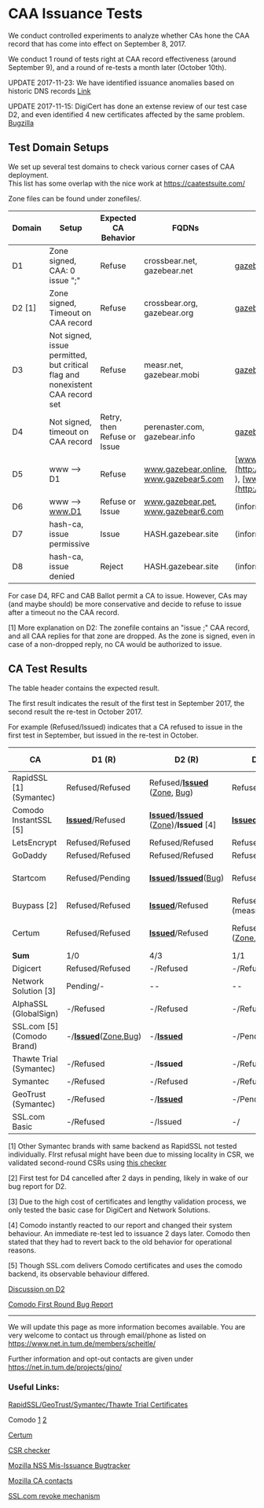 # CAA Issuance Tests

We conduct controlled experiments to analyze whether CAs hone the CAA record that has come into effect on September 8, 2017.

We conduct 1 round of tests right at CAA record effectiveness (around September 9), and a round of re-tests a month later (October 10th).

UPDATE 2017-11-23: We have identified issuance anomalies based on historic DNS records [Link](https://groups.google.com/d/msg/mozilla.dev.security.policy/QpSVjzrj7T4/d9mZOCGUAgAJ)

UPDATE 2017-11-15: DigiCert has done an extense review of our test case D2, and even identified 4 new certificates affected by the same problem. [Bugzilla](https://bugzilla.mozilla.org/show_bug.cgi?id=1409735)

## Test Domain Setups

We set up several test domains to check various corner cases of CAA deployment.  
This list has some overlap with the nice work at https://caatestsuite.com/  

Zone files can be found under zonefiles/.

 


| Domain | Setup                                    | Expected CA Behavior        | FQDNs                                  | Zone                                     |
| ------ | ---------------------------------------- | --------------------------- | -------------------------------------- | ---------------------------------------- |
| D1     | Zone signed, CAA: 0 issue ";"            | Refuse                      | crossbear.net, gazebear.net            | [gazebear.net](http://dnsviz.net/d/gazebear.net/Wd9tkA/dnssec/) |
| D2 [1] | Zone signed, Timeout on CAA record       | Refuse                      | crossbear.org, gazebear.org            | [gazebear.org](http://dnsviz.net/d/gazebear.org/Wd9rVw/dnssec/) |
| D3     | Not signed, issue permitted, but critical flag and nonexistent  CAA record set | Refuse                      | measr.net, gazebear.mobi               | [gazebear.mobi](http://dnsviz.net/d/gazebear.mobi/Wd9rQw/dnssec/) |
| D4     | Not signed, timeout on CAA record        | Retry, then Refuse or Issue | perenaster.com, gazebear.info          | [gazebear.info](http://dnsviz.net/d/gazebear.info/Wd9q7g/dnssec/) |
| D5     | www --> D1                               | Refuse                      | www.gazebear.online, www.gazebear5.com | [www.gazebear.online](http://dnsviz.net/d/www.gazebear.online/WeR_8w/dnssec/ ), [www.gazebear5.com](http://dnsviz.net/d/www.gazebear5.com/WeCB8A/dnssec/) |
| D6     | www --> www.D1                           | Refuse or Issue             | www.gazebear.pet, www.gazebear6.com    | (informational test)                     |
| D7     | hash-ca, issue permissive                | Issue                       | HASH.gazebear.site                     | (informational test)                     |
| D8     | hash-ca, issue denied                    | Reject                      | HASH.gazebear.site                     | (informational test)                     |



For case D4, RFC and CAB Ballot permit a CA to issue. However, CAs may (and maybe should) be more conservative and decide to refuse to issue after a timeout no the CAA record.

[1] More explanation on D2: The zonefile contains an "issue ;" CAA record, and all CAA replies for that zone are dropped. As the zone is signed, even in case of a non-dropped reply, no CA would be authorized to issue. 



## CA Test Results 

The table header contains the expected result.

The first result indicates the result of the first test in September 2017, the second result the re-test in October 2017. 

For example (Refused/Issued) indicates that a CA refused to issue in the first test in September, but issued in the re-test in October.



| CA                         | D1 (R)                                   | D2 (R)                                   | D3 (R)                                   | D4 (Any)                                 | D5 (R)                                   | D6 (Any)                                 | D7 (I) / D8 (R) | Contact              |      |
| -------------------------- | ---------------------------------------- | ---------------------------------------- | ---------------------------------------- | ---------------------------------------- | ---------------------------------------- | ---------------------------------------- | --------------- | -------------------- | ---- |
| RapidSSL [1]   (Symantec)  | Refused/Refused                          | Refused/[**Issued**](https://crt.sh/?id=228963368) ([Zone](http://dnsviz.net/d/gazebear.org/Wd3l6g/dnssec/), [Bug](https://bugzilla.mozilla.org/show_bug.cgi?id=1409735)) | Refused/Refused                          | Refused/[Issued](https://crt.sh/?id=228965187) | -/Refused                                | --/Issued                                | Issued          | 13.10.17, 11:43 CEST |      |
| Comodo InstantSSL [5]      | [**Issued**](https://crt.sh/?id=208456003)/Refused | [**Issued**](https://crt.sh/?id=208486485)/[**Issued**](https://crt.sh/?id=229495637) ([Zone](http://dnsviz.net/d/gazebear.org/Wd8zAQ/dnssec/))/**Issued** [4] | [**Issued**](https://crt.sh/?id=208486489)/Refused | [Issued](https://crt.sh/?id=208486495)/[Issued](https://crt.sh/?id=229513301) ([Zone](http://dnsviz.net/d/gazebear.info/Wd9FKQ/dnssec/)) | -/Refused                                | -/Issued                                 | -/Issued        | 13.10.17, 11:47 CEST |      |
| LetsEncrypt                | Refused/Refused                          | Refused/Refused                          | Refused/Refused                          | Refused/Refused                          | -/Refused                                | -/Issued                                 | -/Issued        | No need              |      |
| GoDaddy                    | Refused/Refused                          | Refused/Refused                          | Refused/Refused                          | [Issued](https://crt.sh/?id=208554363)/[Issued](https://crt.sh/?id=235559261) | -/Refused                                | -/Issued                                 | D8: Refused     | No need              |      |
| Startcom                   | Refused/Pending                          | [**Issued**](https://crt.sh/?id=206719317)/[**Issued**](https://crt.sh/?id=229543202)([Bug](https://bugzilla.mozilla.org/show_bug.cgi?id=1409859)) | Refused/Refused                          | Refused/[Issued](https://crt.sh/?id=229552818) | -/[**Issued**](https://crt.sh/?id=232316961)([Zone](http://dnsviz.net/d/www.gazebear.online/WeR_8w/dnssec/),[Bug](https://bugzilla.mozilla.org/show_bug.cgi?id=1409760)) | -/Issued                                 | -/Issued        | 16.10.17, 15:15 CEST |      |
| Buypass [2]                | Refused/Refused                          | [**Issued**](https://crt.sh/?id=208455849)/Refused | Refused/Refused (measr.net)              | Cancelled/[Issued](https://crt.sh/?id=232418634) | -/Refused                                | -/ Refused                               | D8: Refused     | No need              |      |
| Certum                     | Refused/Refused                          | [**Issued**](https://crt.sh/?id=209378608)/Refused | Refused/[**Issued**](https://crt.sh/?id=229822803) ([Zone](http://dnsviz.net/d/gazebear.mobi/Wd9rQw/dnssec/),[Bug](https://bugzilla.mozilla.org/show_bug.cgi?id=1409764)) | [Issued](https://crt.sh/?id=209403143)/[Issued](https://crt.sh/?id=232400028) | -/[**Issued**](https://crt.sh/?id=230122233) ([Zone](http://dnsviz.net/d/www.gazebear.online/Wd9tig/dnssec/), [Bug](https://bugzilla.mozilla.org/show_bug.cgi?id=1409766)) | -/Issued                                 | -/Issued        | 16.10.17, 14:16 CEST |      |
| **Sum**                    | 1/0                                      | 4/3                                      | 1/1                                      | 3/6                                      | -/2                                      | -/6                                      | informational   |                      |      |
| Digicert                   | Refused/Refused                          | -/Refused                                | -/Refused                                | -/[Issued](https://crt.sh/?id=237690793) | -/Refused                                | -/[Issued](https://crt.sh/?id=237727659) | -/Issued        | No need              |      |
| Network Solution [3]       | Pending/-                                | --                                       | --                                       | --                                       |                                          |                                          |                 |                      |      |
| AlphaSSL (GlobalSign)      | -/Refused                                | -/Refused                                | -/Refused                                | [Issued](https://crt.sh/?id=235021505)   | -/Refused                                | -/[Issued](https://crt.sh/?id=235045693) | -/D8: Refused   | No need              |      |
| SSL.com [5] (Comodo Brand) | -/[**Issued**](https://crt.sh/?id=235543115)([Zone](http://dnsviz.net/d/gazebear.net/WefzKQ/dnssec/),[Bug](https://bugzilla.mozilla.org/show_bug.cgi?id=1410834)) | -/[**Issued**](https://crt.sh/?id=235555542) | -/Pending                                | -/[Issued](https://crt.sh/?id=237694030) | -/Pending                                | -/[Issued](https://crt.sh/?id=235545597) | -/Issued        |                      |      |
| Thawte Trial (Symantec)    | -/Refused                                | -/**Issued**                             | -/Refused                                | -/Issued                                 | -/Refused                                | -/Issued                                 | -/Issued        | not CT compatible    |      |
| Symantec                   | -/Refused                                | -/Refused                                | -/Refused                                | -/[Issued](https://crt.sh/?id=240078353) | -/Refused                                | -/[Issued](https://crt.sh/?id=240078255) | -/Issued        | No need              |      |
| GeoTrust (Symantec)        | -/Refused                                | -/[**Issued**](https://crt.sh/?id=237693424) | -/Pending                                | -/[Issued](https://crt.sh/?id=237717583) | -/Refused                                | -/[Issued](https://crt.sh/?id=237717584) | -/tested above  |                      |      |
| SSL.com Basic              | -/Refused                                | -/Issued                                 | -/                                       | -/                                       | -/                                       | -/                                       | -/              | Comodo reseller      |      |



[1] Other Symantec brands with same backend as RapidSSL not tested individually. FIrst refusal might have been due to missing locality in CSR, we validated second-round CSRs using [this checker](https://cryptoreport.geotrust.com/checker/views/csrCheck.jsp)

[2] First test for D4 cancelled after 2 days in pending, likely in wake of our bug report for D2. 

[3] Due to the high cost of certificates and lengthy validation process, we only tested the basic case for DigiCert and Network Solutions.

[4] Comodo instantly reacted to our report and changed their system behaviour. An immediate re-test led to issuance 2 days later. Comodo then stated that they had to revert back to the old behavior for operational reasons.  

[5] Though SSL.com delivers Comodo certificates and uses the comodo backend, its observable behaviour differed.



[Discussion on D2](https://groups.google.com/forum/#!topic/mozilla.dev.security.policy/-o-qkJzPe5Q)

[Comodo First Round Bug Report](https://bugzilla.mozilla.org/show_bug.cgi?id=1398545)


----

We will update this page as more information becomes available.
You are very welcome to contact us through email/phone as listed on https://www.net.in.tum.de/members/scheitle/

Further information and opt-out contacts are given under https://net.in.tum.de/projects/gino/



### Useful Links:

[RapidSSL/GeoTrust/Symantec/Thawte Trial Certificates](https://www.freessl.com/freessl/#product-trials)

Comodo [1](https://www.instantssl.com/free-ssl-certificate.html?track=3338) [2](https://secure.instantssl.com/products/SSLIdASignup1a)

[Certum](https://en.sklep.certum.pl/test_certificates)

[CSR checker](https://cryptoreport.geotrust.com/checker/views/csrCheck.jsp)

[Mozilla NSS Mis-Issuance Bugtracker](https://bugzilla.mozilla.org/buglist.cgi?product=NSS&component=CA%20Certificate%20Mis-Issuance&resolution=---&list_id=13836795)


[Mozilla CA contacts](https://ccadb-public.secure.force.com/mozilla/CAInformationReport)

[SSL.com revoke mechanism](https://www.ssl.com/revoke/)